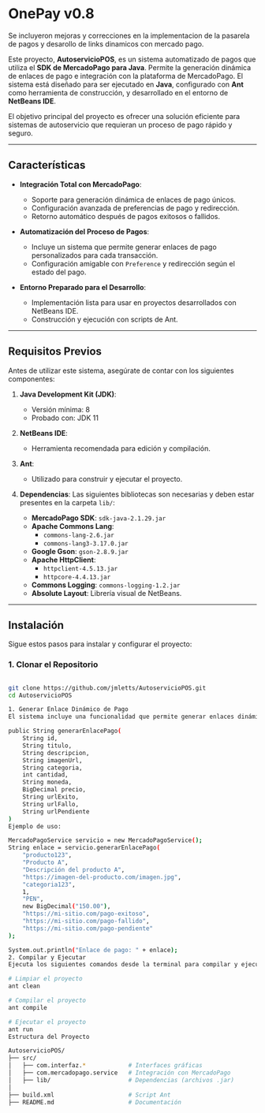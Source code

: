 # OnePay v0.8

Se incluyeron mejoras y correcciones en la implementacion de la pasarela de pagos y desarollo de links dinamicos con mercado pago.


Este proyecto, **AutoservicioPOS**, es un sistema automatizado de pagos que utiliza el **SDK de MercadoPago para Java**. Permite la generación dinámica de enlaces de pago e integración con la plataforma de MercadoPago. El sistema está diseñado para ser ejecutado en **Java**, configurado con **Ant** como herramienta de construcción, y desarrollado en el entorno de **NetBeans IDE**.

El objetivo principal del proyecto es ofrecer una solución eficiente para sistemas de autoservicio que requieran un proceso de pago rápido y seguro.

---

## Características

- **Integración Total con MercadoPago**:
  - Soporte para generación dinámica de enlaces de pago únicos.
  - Configuración avanzada de preferencias de pago y redirección.
  - Retorno automático después de pagos exitosos o fallidos.

- **Automatización del Proceso de Pagos**:
  - Incluye un sistema que permite generar enlaces de pago personalizados para cada transacción.
  - Configuración amigable con `Preference` y redirección según el estado del pago.

- **Entorno Preparado para el Desarrollo**:
  - Implementación lista para usar en proyectos desarrollados con NetBeans IDE.
  - Construcción y ejecución con scripts de Ant.

---

## Requisitos Previos

Antes de utilizar este sistema, asegúrate de contar con los siguientes componentes:

1. **Java Development Kit (JDK)**:
   - Versión mínima: 8
   - Probado con: JDK 11

2. **NetBeans IDE**:
   - Herramienta recomendada para edición y compilación.

3. **Ant**:
   - Utilizado para construir y ejecutar el proyecto.

4. **Dependencias**:
   Las siguientes bibliotecas son necesarias y deben estar presentes en la carpeta `lib/`:
   - **MercadoPago SDK**: `sdk-java-2.1.29.jar`
   - **Apache Commons Lang**:
     - `commons-lang-2.6.jar`
     - `commons-lang3-3.17.0.jar`
   - **Google Gson**: `gson-2.8.9.jar`
   - **Apache HttpClient**:
     - `httpclient-4.5.13.jar`
     - `httpcore-4.4.13.jar`
   - **Commons Logging**: `commons-logging-1.2.jar`
   - **Absolute Layout**: Librería visual de NetBeans.

---

## Instalación

Sigue estos pasos para instalar y configurar el proyecto:

### 1. Clonar el Repositorio
```bash

git clone https://github.com/jmletts/AutoservicioPOS.git
cd AutoservicioPOS

1. Generar Enlace Dinámico de Pago
El sistema incluye una funcionalidad que permite generar enlaces dinámicos de pago. El método generarEnlacePago se utiliza de la siguiente forma:

public String generarEnlacePago(
    String id, 
    String titulo, 
    String descripcion, 
    String imagenUrl, 
    String categoria,
    int cantidad, 
    String moneda, 
    BigDecimal precio, 
    String urlExito,
    String urlFallo, 
    String urlPendiente
)
Ejemplo de uso:

MercadoPagoService servicio = new MercadoPagoService();
String enlace = servicio.generarEnlacePago(
    "producto123",
    "Producto A",
    "Descripción del producto A",
    "https://imagen-del-producto.com/imagen.jpg",
    "categoria123",
    1,
    "PEN",
    new BigDecimal("150.00"),
    "https://mi-sitio.com/pago-exitoso",
    "https://mi-sitio.com/pago-fallido",
    "https://mi-sitio.com/pago-pendiente"
);

System.out.println("Enlace de pago: " + enlace);
2. Compilar y Ejecutar
Ejecuta los siguientes comandos desde la terminal para compilar y ejecutar el proyecto con Ant:

# Limpiar el proyecto
ant clean

# Compilar el proyecto
ant compile

# Ejecutar el proyecto
ant run
Estructura del Proyecto

AutoservicioPOS/
├── src/
│   ├── com.interfaz.*            # Interfaces gráficas
│   ├── com.mercadopago.service   # Integración con MercadoPago
│   ├── lib/                      # Dependencias (archivos .jar)
│
├── build.xml                     # Script Ant
├── README.md                     # Documentación


